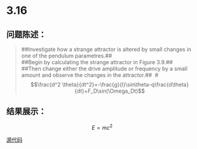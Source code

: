 # 3.16


## 问题陈述：
> ##Investigate how a strange attractor is altered by small changes in one of the pendulum parametres.##<br>
> ##Begin by calculating the strange attractor in Figure 3.9.##<br>
> ##Then change either the drive amplitude or frequency by a small amount and observe the changes in  the attractor.##
 #
$$\frac{d^2 \theta}{dt^2}=-\frac{g}{l}\sin\theta-q\frac{d\theta}{dt}+F_D\sin(\Omega_Dt)$$


## 结果展示： 
$$E=mc^2$$

[源代码](https://github.com/tzwhu/computational_physics_N2015301020096/blob/master/3.16code.txt) 
